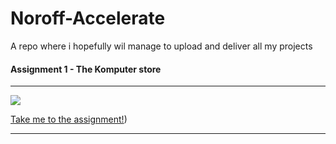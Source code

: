 # Noroff-Accelerate

A repo where i hopefully wil manage to upload and deliver all my projects



#### Assignment 1 - The Komputer store

---

![](C:\Users\TVetle\AppData\Roaming\marktext\images\2023-01-18-07-54-01-image.png)

[Take me to the assignment!](https://github.com/Tartarpaste/Noroff-Accelerate/tree/main/JS/KomputerStore))

---
